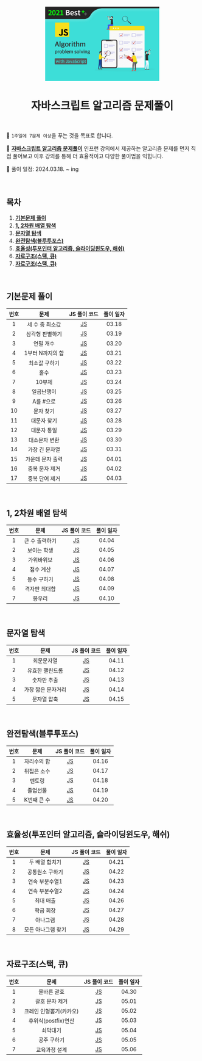 <div align="center">
  <br />
  <img src="./readme_assets/thumbnail-js-algorithm.png" alt="JS Algorithm" width="300px" />
  <br />
  <h1>자바스크립트 알고리즘 문제풀이</h1>
  <br />
</div>

🎯 `1주일에 7문제 이상`을 푸는 것을 목표로 합니다.

🎯 **[자바스크립트 알고리즘 문제풀이](https://www.inflearn.com/course/%EC%9E%90%EB%B0%94%EC%8A%A4%ED%81%AC%EB%A6%BD%ED%8A%B8-%EC%95%8C%EA%B3%A0%EB%A6%AC%EC%A6%98-%EB%AC%B8%EC%A0%9C%ED%92%80%EC%9D%B4)** 인프런 강의에서 제공하는 알고리즘 문제를 먼저 직접 풀어보고 이후 강의를 통해 더 효율적이고 다양한 풀이법을 익힙니다.

📅 풀이 일정: 2024.03.18. ~ ing

<br />

## 목차

1. [**기본문제 풀이**](#1)
2. [**1, 2차원 배열 탐색**](#2)
3. [**문자열 탐색**](#3)
4. [**완전탐색(블루투포스)**](#4)
5. [**효율성(투포인터 알고리즘, 슬라이딩윈도우, 해쉬)**](#5)
6. [**자료구조(스택, 큐)**](#6)
7. [**자료구조(스택, 큐)**](#6)

<br />

<div id="1"></div>

## 기본문제 풀이

| 번호 |       문제       |                                                        JS 풀이 코드                                                         | 풀이 일자 |
| :--: | :--------------: | :-------------------------------------------------------------------------------------------------------------------------: | :-------: |
|  1   | 세 수 중 최소값  |   [JS](https://github.com/misung-dev/inflearn-algorithm-solving-with-js/blob/main/section1/1-lowest-of-three-numbers.js)    |   03.18   |
|  2   | 삼각형 판별하기  |      [JS](https://github.com/misung-dev/inflearn-algorithm-solving-with-js/blob/main/section1/2-identify-triangles.js)      |   03.19   |
|  3   |    연필 개수     |      [JS](https://github.com/misung-dev/inflearn-algorithm-solving-with-js/blob/main/section1/3-number-of-pencils.js)       |   03.20   |
|  4   | 1부터 N까지의 합 |       [JS](https://github.com/misung-dev/inflearn-algorithm-solving-with-js/blob/main/section1/4-sum-from-1-to-n.js)        |   03.21   |
|  5   |  최소값 구하기   |  [JS](https://github.com/misung-dev/inflearn-algorithm-solving-with-js/blob/main/section1/5-finding-the-minimum-value.js)   |   03.22   |
|  6   |       홀수       |         [JS](https://github.com/misung-dev/inflearn-algorithm-solving-with-js/blob/main/section1/6-odd-numbers.js)          |   03.23   |
|  7   |      10부제      |         [JS](https://github.com/misung-dev/inflearn-algorithm-solving-with-js/blob/main/section1/7-10-subtitles.js)         |   03.24   |
|  8   |    일곱난쟁이    |         [JS](https://github.com/misung-dev/inflearn-algorithm-solving-with-js/blob/main/section1/8-seven-dwarfs.js)         |   03.25   |
|  9   |    A를 #으로     |           [JS](https://github.com/misung-dev/inflearn-algorithm-solving-with-js/blob/main/section1/9-a-to-%23.js)           |   03.26   |
|  10  |    문자 찾기     |     [JS](https://github.com/misung-dev/inflearn-algorithm-solving-with-js/blob/main/section1/10-finding-characters.js)      |   03.27   |
|  11  |   대문자 찾기    |    [JS](https://github.com/misung-dev/inflearn-algorithm-solving-with-js/blob/main/section1/11-find-capital-letters.js)     |   03.28   |
|  12  |   대문자 통일    |    [JS](https://github.com/misung-dev/inflearn-algorithm-solving-with-js/blob/main/section1/12-unify-capitalization.js)     |   03.29   |
|  13  |  대소문자 변환   |       [JS](https://github.com/misung-dev/inflearn-algorithm-solving-with-js/blob/main/section1/13-case-conversion.js)       |   03.30   |
|  14  |  가장 긴 문자열  |       [JS](https://github.com/misung-dev/inflearn-algorithm-solving-with-js/blob/main/section1/14-longest-string.js)        |   03.31   |
|  15  | 가운데 문자 출력 | [JS](https://github.com/misung-dev/inflearn-algorithm-solving-with-js/blob/main/section1/15.print-the-center-character.js)  |   04.01   |
|  16  |  중복 문자 제거  | [JS](https://github.com/misung-dev/inflearn-algorithm-solving-with-js/blob/main/section1/16-remove-duplicate-characters.js) |   04.02   |
|  17  |  중복 단어 제거  |   [JS](https://github.com/misung-dev/inflearn-algorithm-solving-with-js/blob/main/section1/17-remove-duplicate-words.js)    |   04.03   |

<br />

<div id="2"></div>

## 1, 2차원 배열 탐색

| 번호 |      문제      |                                                     JS 풀이 코드                                                     | 풀이 일자 |
| :--: | :------------: | :------------------------------------------------------------------------------------------------------------------: | :-------: |
|  1   | 큰 수 출력하기 | [JS](https://github.com/misung-dev/inflearn-algorithm-solving-with-js/blob/main/section2/1-print-a-large-number.js)  |   04.04   |
|  2   |  보이는 학생   |   [JS](https://github.com/misung-dev/inflearn-algorithm-solving-with-js/blob/main/section2/2-visible-students.js)    |   04.05   |
|  3   |   가위바위보   |  [JS](https://github.com/misung-dev/inflearn-algorithm-solving-with-js/blob/main/section2/3-rock-paper-scissors.js)  |   04.06   |
|  4   |   점수 계산    | [JS](https://github.com/misung-dev/inflearn-algorithm-solving-with-js/blob/main/section2/4-calculate-your-score.js)  |   04.07   |
|  5   |  등수 구하기   | [JS](https://github.com/misung-dev/inflearn-algorithm-solving-with-js/blob/main/section2/5-finding-equal-numbers.js) |   04.08   |
|  6   | 격자판 최대합  |     [JS](https://github.com/misung-dev/inflearn-algorithm-solving-with-js/blob/main/section2/6-grid-max-sum.js)      |   04.09   |
|  7   |     봉우리     |         [JS](https://github.com/misung-dev/inflearn-algorithm-solving-with-js/blob/main/section2/7-peaks.js)         |   04.10   |

<br />

<div id="3"></div>

## 문자열 탐색

| 번호 |              문제              |                                                        JS 풀이 코드                                                        | 풀이 일자 |
| :--: | :----------------------------: | :------------------------------------------------------------------------------------------------------------------------: | :-------: |
|  1   |       회문문자열       |     [JS](https://github.com/misung-dev/inflearn-algorithm-solving-with-js/blob/main/section3/1-palindromic-string.js)      |   04.11   |
|  2   |   유효한 팰린드롬   |      [JS](https://github.com/misung-dev/inflearn-algorithm-solving-with-js/blob/main/section3/2-valid-palindromes.js)      |   04.12   |
|  3   |      숫자만 추출       |    [JS](https://github.com/misung-dev/inflearn-algorithm-solving-with-js/blob/main/section3/3-extract-numbers-only.js)     |   04.13   |
|  4   | 가장 짧은 문자거리 | [JS](https://github.com/misung-dev/inflearn-algorithm-solving-with-js/blob/main/section3/4-shortest-character-distance.js) |   04.14   |
|  5   |      문자열 압축      |     [JS](https://github.com/misung-dev/inflearn-algorithm-solving-with-js/blob/main/section3/5-compress-the-string.js)     |   04.15   |

<br />

<div id="4"></div>

## 완전탐색(블루투포스)

| 번호 |        문제        |                                                     JS 풀이 코드                                                      | 풀이 일자 |
| :--: | :----------------: | :-------------------------------------------------------------------------------------------------------------------: | :-------: |
|  1   | 자리수의 합  |     [JS](https://github.com/misung-dev/inflearn-algorithm-solving-with-js/blob/main/section4/1-sum-of-digits.js)      |   04.16   |
|  2   | 뒤집은 소수 |    [JS](https://github.com/misung-dev/inflearn-algorithm-solving-with-js/blob/main/section4/2-flipped-decimal.js)     |   04.17   |
|  3   |    멘토링     |       [JS](https://github.com/misung-dev/inflearn-algorithm-solving-with-js/blob/main/section4/3-mentoring.js)        |   04.18   |
|  4   |  졸업선물  |    [JS](https://github.com/misung-dev/inflearn-algorithm-solving-with-js/blob/main/section4/4-graduation-gift.js)     |   04.19   |
|  5   | K번째 큰 수  | [JS](https://github.com/misung-dev/inflearn-algorithm-solving-with-js/blob/main/section4/5-the-Kth-largest-number.js) |   04.20   |

<br />

<div id="5"></div>

## 효율성(투포인터 알고리즘, 슬라이딩윈도우, 해쉬)

| 번호 |        문제        |                                                        JS 풀이 코드                                                         | 풀이 일자 |
| :--: | :----------------: | :-------------------------------------------------------------------------------------------------------------------------: | :-------: |
|  1   |   두 배열 합치기   |      [JS](https://github.com/misung-dev/inflearn-algorithm-solving-with-js/blob/main/section5/1-combine-two-arrays.js)      |   04.21   |
|  2   |  공통원소 구하기   |    [JS](https://github.com/misung-dev/inflearn-algorithm-solving-with-js/blob/main/section5/2-find-a-common-element.js)     |   04.22   |
|  3   |   연속 부분수열1   | [JS](https://github.com/misung-dev/inflearn-algorithm-solving-with-js/blob/main/section5/3-continuous-partial-sequence1.js) |   04.23   |
|  4   |   연속 부분수열2   | [JS](https://github.com/misung-dev/inflearn-algorithm-solving-with-js/blob/main/section5/4-continuous-partial-sequence2.js) |   04.24   |
|  5   |     최대 매출      |       [JS](https://github.com/misung-dev/inflearn-algorithm-solving-with-js/blob/main/section5/5-maximum-revenue.js)        |   04.26   |
|  6   |     학급 회장      |   [JS](<https://github.com/misung-dev/inflearn-algorithm-solving-with-js/blob/main/section5/6-class-president(hash).js>)    |   04.27   |
|  7   |      아나그램      |           [JS](https://github.com/misung-dev/inflearn-algorithm-solving-with-js/blob/main/section5/7-anagrams.js)           |   04.28   |
|  8   | 모든 아나그램 찾기 |         [JS](https://github.com/misung-dev/inflearn-algorithm-solving-with-js/blob/main/section5/8-all-anagrams.js)         |   04.29   |

<br />

<div id="6"></div>

## 자료구조(스택, 큐)

| 번호 |          문제           |                                                         JS 풀이 코드                                                         | 풀이 일자 |
| :--: | :---------------------: | :--------------------------------------------------------------------------------------------------------------------------: | :-------: |
|  1   |       올바른 괄호       |      [JS](https://github.com/misung-dev/inflearn-algorithm-solving-with-js/blob/main/section6/1-correct-parentheses.js)      |   04.30   |
|  2   |     괄호 문자 제거      | [JS](https://github.com/misung-dev/inflearn-algorithm-solving-with-js/blob/main/section6/2-remove-parenthesis-characters.js) |   05.01   |
|  3   | 크레인 인형뽑기(카카오) |    [JS](<https://github.com/misung-dev/inflearn-algorithm-solving-with-js/blob/main/section6/3-crane-puppet-(kakao).js>)     |   05.02   |
|  4   |   후위식(postfix)연산   |            [JS](https://github.com/misung-dev/inflearn-algorithm-solving-with-js/blob/main/section6/4-postfix.js)            |   05.03   |
|  5   |        쇠막대기         |            [JS](https://github.com/misung-dev/inflearn-algorithm-solving-with-js/blob/main/section6/5-crowbar.js)            |   05.04   |
|  6   |       공주 구하기       |      [JS](https://github.com/misung-dev/inflearn-algorithm-solving-with-js/blob/main/section6/6-saving-the-princess.js)      |   05.05   |
|  7   |      교육과정 설계      |       [JS](https://github.com/misung-dev/inflearn-algorithm-solving-with-js/blob/main/section6/7-curriculum-design.js)       |   05.06   |

<br />
